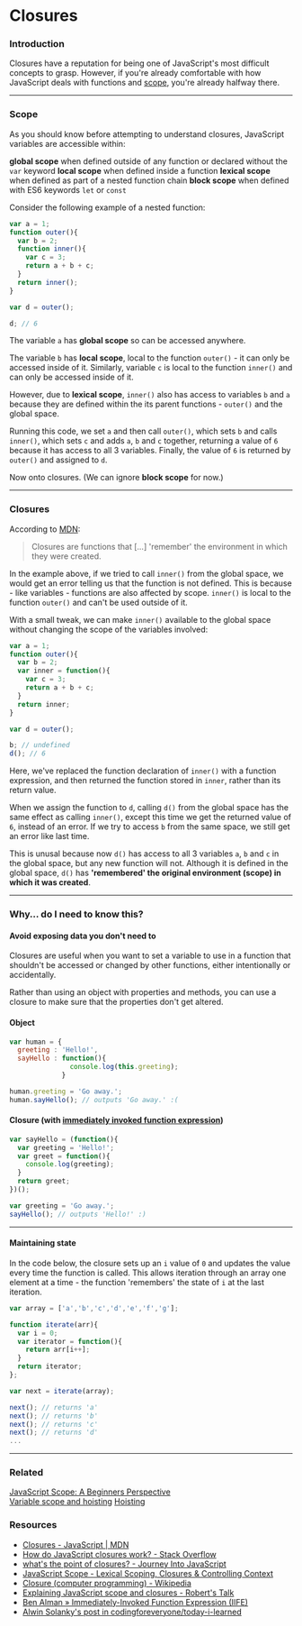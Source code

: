 # Closures

### Introduction

Closures have a reputation for being one of JavaScript's most difficult concepts to grasp. However, if you're already comfortable with how JavaScript deals with functions and [scope][1], you're already halfway there.

---- 

### Scope 

As you should know before attempting to understand closures, JavaScript variables are accessible within:

**global scope** when defined outside of any function or declared without the `var` keyword
**local scope** when defined inside a function
**lexical scope** when defined as part of a nested function chain
**block scope** when defined with ES6 keywords `let` or `const`

Consider the following example of a nested function:

```javascript
var a = 1;
function outer(){
  var b = 2;
  function inner(){
    var c = 3;
    return a + b + c;
  }
  return inner();
}

var d = outer();

d; // 6
```

The variable `a` has **global scope** so can be accessed anywhere.

The variable `b` has **local scope**, local to the function `outer()` - it can only be accessed inside of it. Similarly, variable `c` is local to the function `inner()` and can only be accessed inside of it.

However, due to **lexical scope**, `inner()` also has access to variables `b` and `a` because they are defined within the its parent functions - `outer()` and the global space.

Running this code, we set `a` and then call `outer()`, which sets `b` and calls `inner()`, which sets `c` and adds `a`, `b` and `c` together, returning a value of `6` because it has access to all 3 variables. Finally, the value of `6` is returned by `outer()` and assigned to `d`.

Now onto closures. (We can ignore **block scope** for now.)

---- 

### Closures

According to [MDN][2]:

> Closures are functions that [...] 'remember' the environment in which they were created.

In the example above, if we tried to call `inner()` from the global space, we would get an error telling us that the function is not defined. This is because - like variables - functions are also affected by scope. `inner()` is local to the function `outer()` and can't be used outside of it.

With a small tweak, we can make `inner()` available to the global space without changing the scope of the variables involved:

```javascript
var a = 1;
function outer(){
  var b = 2;
  var inner = function(){
    var c = 3;
    return a + b + c;
  }
  return inner;
}

var d = outer();

b; // undefined
d(); // 6
```

Here, we've replaced the function declaration of `inner()` with a function expression, and then returned the function stored in `inner`, rather than its return value.

When we assign the function to `d`, calling `d()` from the global space has the same effect as calling `inner()`, except this time we get the returned value of `6`, instead of an error. If we try to access `b` from the same space, we still get an error like last time.

This is unusal because now `d()` has access to all 3 variables `a`, `b` and `c` in the global space, but any new function will not. Although it is defined in the global space, `d()` has **'remembered' the original environment (scope) in which it was created**.

---- 

### Why... do I need to know this?

#### Avoid exposing data you don't need to

Closures are useful when you want to set a variable to use in a function that shouldn't be accessed or changed by other functions, either intentionally or accidentally.

Rather than using an object with properties and methods, you can use a closure to make sure that the properties don't get altered.

#### Object

```javascript
var human = {
  greeting : 'Hello!',
  sayHello : function(){
               console.log(this.greeting);
             }

human.greeting = 'Go away.';
human.sayHello(); // outputs 'Go away.' :( 
```

#### Closure (with [immediately invoked function expression][3])

```javascript
var sayHello = (function(){
  var greeting = 'Hello!';
  var greet = function(){
    console.log(greeting);
  }
  return greet;
})();

var greeting = 'Go away.';
sayHello(); // outputs 'Hello!' :)
```

---- 

#### Maintaining state
  
In the code below, the closure sets up an `i` value of `0` and updates the value every time the function is called. This allows iteration through an array one element at a time - the function 'remembers' the state of `i` at the last iteration.

```javascript
var array = ['a','b','c','d','e','f','g'];

function iterate(arr){
  var i = 0;
  var iterator = function(){ 
    return arr[i++];
  }
  return iterator;
};

var next = iterate(array);

next(); // returns 'a'
next(); // returns 'b'
next(); // returns 'c'
next(); // returns 'd'
...
```

---- 

### Related

[JavaScript Scope: A Beginners Perspective][4]  
[Variable scope and hoisting][5]
[Hoisting][6]

### Resources

- [Closures - JavaScript | MDN][7]
- [How do JavaScript closures work? - Stack Overflow][14]
- [what's the point of closures? - Journey Into JavaScript][8]
- [JavaScript Scope - Lexical Scoping, Closures & Controlling Context][9]
- [Closure (computer programming) - Wikipedia][10]
- [Explaining JavaScript scope and closures - Robert's Talk][11]
- [Ben Alman » Immediately-Invoked Function Expression (IIFE)][12]
- [Alwin Solanky's post in codingforeveryone/today-i-learned][13]


[1]:	https://github.com/codingforeveryone/READMEs/blob/master/JavaScript/JavaScript-Scope.md
[2]:	https://developer.mozilla.org/en/docs/Web/JavaScript/Closures
[3]:	https://developer.mozilla.org/en-US/docs/Glossary/IIFE
[4]:	https://github.com/codingforeveryone/READMEs/blob/master/JavaScript/JavaScript-Scope.md
[5]:	https://github.com/codingforeveryone/READMEs/blob/master/JavaScript/scope-and-hoisting.md
[6]:	https://github.com/codingforeveryone/READMEs/blob/master/JavaScript/hoisting.md
[7]:	https://developer.mozilla.org/en/docs/Web/JavaScript/Closures
[8]:	https://journeyintojavascript.quora.com/whats-the-point-of-closures
[9]:	https://spin.atomicobject.com/2014/10/20/javascript-scope-closures/
[10]:	https://en.wikipedia.org/wiki/Closure_(computer_programming)
[11]:	https://robertnyman.com/2008/10/09/explaining-javascript-scope-and-closures/
[12]:	http://benalman.com/news/2010/11/immediately-invoked-function-expression/
[13]:	https://github.com/codingforeveryone/today-i-learned/blob/master/oojs/closures.md
[14]:	http://stackoverflow.com/questions/111102/how-do-javascript-closures-work#answer-111111